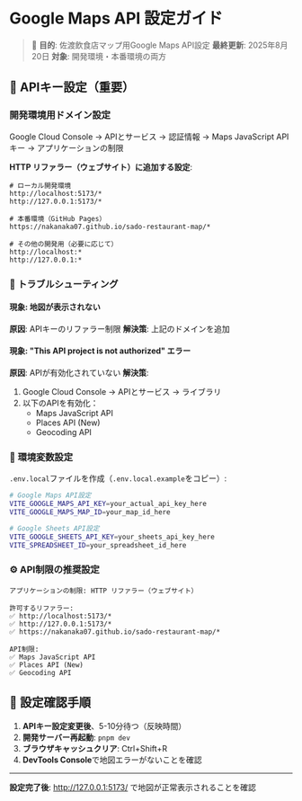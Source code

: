 # Google Maps API 設定ガイド

> 🎯 **目的**: 佐渡飲食店マップ用Google Maps API設定
> **最終更新**: 2025年8月20日
> **対象**: 開発環境・本番環境の両方

## 🔐 **APIキー設定（重要）**

### 開発環境用ドメイン設定

Google Cloud Console → APIとサービス → 認証情報 → Maps JavaScript APIキー → アプリケーションの制限

**HTTP リファラー（ウェブサイト）に追加する設定**:

```text
# ローカル開発環境
http://localhost:5173/*
http://127.0.0.1:5173/*

# 本番環境（GitHub Pages）
https://nakanaka07.github.io/sado-restaurant-map/*

# その他の開発用（必要に応じて）
http://localhost:*
http://127.0.0.1:*
```

### 🚨 **トラブルシューティング**

#### 現象: 地図が表示されない

**原因**: APIキーのリファラー制限
**解決策**: 上記のドメインを追加

#### 現象: "This API project is not authorized" エラー

**原因**: APIが有効化されていない
**解決策**:

1. Google Cloud Console → APIとサービス → ライブラリ
2. 以下のAPIを有効化：
   - Maps JavaScript API
   - Places API (New)
   - Geocoding API

### 🔧 **環境変数設定**

`.env.local`ファイルを作成（`.env.local.example`をコピー）:

```bash
# Google Maps API設定
VITE_GOOGLE_MAPS_API_KEY=your_actual_api_key_here
VITE_GOOGLE_MAPS_MAP_ID=your_map_id_here

# Google Sheets API設定
VITE_GOOGLE_SHEETS_API_KEY=your_sheets_api_key_here
VITE_SPREADSHEET_ID=your_spreadsheet_id_here
```

### ⚙️ **API制限の推奨設定**

```text
アプリケーションの制限: HTTP リファラー（ウェブサイト）

許可するリファラー:
✅ http://localhost:5173/*
✅ http://127.0.0.1:5173/*
✅ https://nakanaka07.github.io/sado-restaurant-map/*

API制限:
✅ Maps JavaScript API
✅ Places API (New)
✅ Geocoding API
```

## 🧪 **設定確認手順**

1. **APIキー設定変更後**、5-10分待つ（反映時間）
2. **開発サーバー再起動**: `pnpm dev`
3. **ブラウザキャッシュクリア**: Ctrl+Shift+R
4. **DevTools Console**で地図エラーがないことを確認

---

**設定完了後**: <http://127.0.0.1:5173/> で地図が正常表示されることを確認

